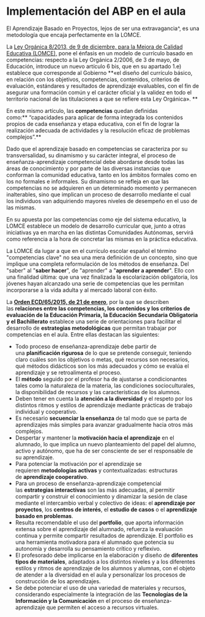 
# Implementación del ABP en el aula

El Aprendizaje Basado en Proyectos, lejos de ser una extravagancia^, es una metodología que encaja perfectamente en la LOMCE.

La [Ley Orgánica 8/2013, de 9 de diciembre, para la Mejora de Calidad Educativa (LOMCE),](http://www.boe.es/boe/dias/2013/12/10/pdfs/BOE-A-2013-12886.pdf#!) pone el énfasis en un modelo de currículo basado en competencias: respecto a la Ley Orgánica 2/2006, de 3 de mayo, de Educación, introduce un nuevo artículo 6 bis, que en su apartado 1.e) establece que corresponde al Gobierno **«el diseño del currículo básico, en relación con los objetivos, competencias, contenidos, criterios de evaluación, estándares y resultados de aprendizaje evaluables, con el fin de asegurar una formación común y el carácter oficial y la validez en todo el territorio nacional de las titulaciones a que se refiere esta Ley Orgánica». **

En este mismo artículo, las **competencias** quedan definidas como:** “capacidades para aplicar de forma integrada los contenidos propios de cada enseñanza y etapa educativa, con el fin de lograr la realización adecuada de actividades y la resolución eficaz de problemas complejos”.**

Dado que el aprendizaje basado en competencias se caracteriza por su transversalidad, su dinamismo y su carácter integral, el proceso de enseñanza-aprendizaje competencial debe abordarse desde todas las áreas de conocimiento y por parte de las diversas instancias que conforman la comunidad educativa, tanto en los ámbitos formales como en los no formales e informales. Su dinamismo se refleja en que las competencias no se adquieren en un determinado momento y permanecen inalterables, sino que implican un proceso de desarrollo mediante el cual los individuos van adquiriendo mayores niveles de desempeño en el uso de las mismas.

En su apuesta por las competencias como eje del sistema educativo, la LOMCE establece un modelo de desarrollo curricular que, junto a otras iniciativas ya en marcha en las distintas Comunidades Autónomas, servirá como referencia a la hora de concretar las mismas en la práctica educativa. 

La LOMCE da lugar a que en el currículo escolar español el término "competencias clave" no sea una mera definición de un concepto, sino que implique una completa reformulación de los métodos de enseñanza. Del "saber" al "**saber hacer**", de "aprender" a "**aprender a aprender**". Ello con una finalidad última: que una vez finalizada la escolarización obligatoria, los jóvenes hayan alcanzado una serie de competencias que les permitan incorporarse a la vida adulta y al mercado laboral con éxito.

La [**Orden ECD/65/2015, de 21 de enero**](http://boe.es/diario_boe/txt.php?id=BOE-A-2015-738), por la que se describen las **relaciones entre las competencias, los contenidos y los criterios de evaluación de la Educación Primaria, la Educación Secundaria Obligatoria y el Bachillerato** establece una serie de orientaciones para facilitar el desarrollo de **estrategias metodológicas** que permitan trabajar por competencias en el aula. Entre ellas destacan las siguientes:

- Todo proceso de enseñanza-aprendizaje debe partir de una **planificación rigurosa** de lo que se pretende conseguir, teniendo claro cuáles son los objetivos o metas, qué recursos son necesarios, qué métodos didácticos son los más adecuados y cómo se evalúa el aprendizaje y se retroalimenta el proceso.
- El **método** seguido por el profesor ha de ajustarse a condicionantes tales como la naturaleza de la materia, las condiciones socioculturales, la disponibilidad de recursos y las características de los alumnos.
- Deben tener en cuenta la **atención a la diversidad** y el respeto por los distintos ritmos y estilos de aprendizaje mediante prácticas de trabajo individual y cooperativo.
- Es necesario **secuenciar la enseñanza** de tal modo que se parta de aprendizajes más simples para avanzar gradualmente hacia otros más complejos.
- Despertar y mantener la **motivación hacia el aprendizaje** en el alumnado, lo que implica un nuevo planteamiento del papel del alumno, activo y autónomo, que ha de ser consciente de ser el responsable de su aprendizaje.
- Para potenciar la motivación por el aprendizaje se requieren **metodologías activas** y contextualizadas: estructuras de **aprendizaje cooperativo**.
- Para un proceso de enseñanza-aprendizaje competencial las **estrategias interactivas** son las más adecuadas, al permitir compartir y construir el conocimiento y dinamizar la sesión de clase mediante el intercambio verbal y colectivo de ideas: el **aprendizaje por proyectos**, los **centros de interés**, el **estudio de casos** o el **aprendizaje basado en problemas**.
- Resulta recomendable el uso del **portfolio**, que aporta información extensa sobre el aprendizaje del alumnado, refuerza la evaluación continua y permite compartir resultados de aprendizaje. El portfolio es una herramienta motivadora para el alumnado que potencia su autonomía y desarrolla su pensamiento crítico y reflexivo.
- El profesorado debe implicarse en la elaboración y diseño de **diferentes tipos de materiales**, adaptados a los distintos niveles y a los diferentes estilos y ritmos de aprendizaje de los alumnos y alumnas, con el objeto de atender a la diversidad en el aula y personalizar los procesos de construcción de los aprendizajes.
- Se debe potenciar el uso de una variedad de materiales y recursos, considerando especialmente la integración de las **Tecnologías de la Información y la Comunicación** en el proceso de enseñanza-aprendizaje que permiten el acceso a recursos virtuales.


